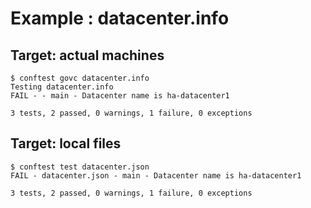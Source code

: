 # Example : datacenter.info

## Target: actual machines

```
$ conftest govc datacenter.info
Testing datacenter.info
FAIL - - main - Datacenter name is ha-datacenter1

3 tests, 2 passed, 0 warnings, 1 failure, 0 exceptions
```

## Target: local files

```
$ conftest test datacenter.json
FAIL - datacenter.json - main - Datacenter name is ha-datacenter1

3 tests, 2 passed, 0 warnings, 1 failure, 0 exceptions
```
